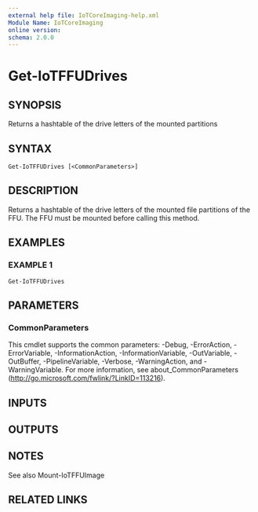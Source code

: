 ```yaml
---
external help file: IoTCoreImaging-help.xml
Module Name: IoTCoreImaging
online version:
schema: 2.0.0
---
```


# Get-IoTFFUDrives

## SYNOPSIS
Returns a hashtable of the drive letters of the mounted partitions

## SYNTAX

```
Get-IoTFFUDrives [<CommonParameters>]
```

## DESCRIPTION
Returns a hashtable of the drive letters of the mounted file partitions of the FFU.
The FFU must be mounted before calling this method.

## EXAMPLES

### EXAMPLE 1
```
Get-IoTFFUDrives
```

## PARAMETERS

### CommonParameters
This cmdlet supports the common parameters: -Debug, -ErrorAction, -ErrorVariable, -InformationAction, -InformationVariable, -OutVariable, -OutBuffer, -PipelineVariable, -Verbose, -WarningAction, and -WarningVariable. For more information, see about_CommonParameters (http://go.microsoft.com/fwlink/?LinkID=113216).

## INPUTS

## OUTPUTS

## NOTES
See also Mount-IoTFFUImage

## RELATED LINKS
